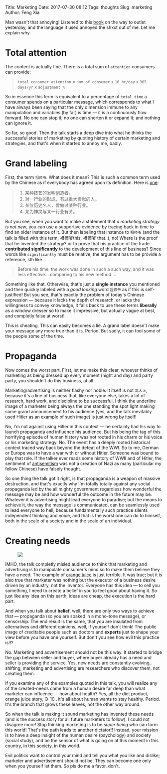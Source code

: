 Title: Marketing
Date: 2017-07-30 08:12
Tags: thoughts
Slug: marketing
Author: Feng Xia

Man wasn't that annoying! Listened to this [book][1] on the way to
outlet yesterday, and the language it used annoyed the shxxt out of
me. Let me explain why.

[1]: https://www.youtube.com/watch?v=vIQ9IEW07g0&t=2290s

# Total attention

The content is actually fine. There is a total sum of `attention`
consumers can provide:

> `total consumer attention` = `num_of_consumer` x `16 hr/day` x `365
> days/yr` x `adjustment %`

So in essence this term is equivalent to a percentage of `total time`
a consumer spends on a particular message, which corresponds to what I
have always been saying that the only dimension immune to any
manipulation and variables (by far) is <span
class="myhighlight">time</span> &mdash; it is a continuously flow
forward. No one can stop it; no one can shorten it or expand it; and
nothing can ignore it. 

So far, so good. Then the talk starts a deep dive into what he thinks
the successful stories of marketing by quoting history of certain
marketing and strategies, and that's when it started to annoy me,
badly.

# Grand labeling

First, the term `祖师爷`. What does it mean? This is such a common
term used by the Chinese as if everybody has agreed upon its
definition. Here is [one][2]:

[2]: https://baike.baidu.com/item/%E7%A5%96%E5%B8%88%E7%88%B7

> 1. 某种技艺的发明创造者。
> 2. 对一行业的形成，有过重大贡献的人。
> 3. 某位历史名人，曾做过某种行业。
> 4. 某为神灵与某一行业有关。

But you see, when you want to make a statement that _a marketing
strategy is not new_, you can use a supportive evidence by tracing back in
time to find an older instance of it. But then labeling that instance
to `祖师爷` (and the talk is filled with this term, 祖师爷this, 祖师爷
that..), no! Where is the proof that he invented the strategy? or to
prove that his practice of the trade **contributed significantly** to
the development of this line of business? Since words like
`significantly` must be <span class="myhighlight">relative</span>, the
argument has to be provide a reference, sth like 

> Before his time, the work was done in such a such way, and it was
> less effective... comparing to his new method....

Something like that. Otherwise, that's just a **single instance** you
mentioned and then quickly labeled with a _good looking_ word ` 祖师爷
` as if this is self-justified! But you see, that's exactly the
problem of today's Chinese expression &mdash; because it lacks the
depth of research, or lacks the willingness to convey knowledge, it
falls back to use these terms **liberally** as a window dresser so to
make it impressive, but actually vague at best, and completly false
at worst!

This is cheating. This can easily becomes a lie. A grand label doesn't
make your message any more true than it is. Period. But sadly, it can
fool some of the people some of the time.

# Propaganda

Now comes the worst part. First, let me make this clear, whoever
thinks of marketing as being dressed up every moment (night and day)
and party party, you shouldn't do this business, at all.

Marketing/advertising is neither flashy nor noble. It itself is not
`高大上`, because it's a line of business that, like everyone else,
takes a lot of research, hard work, and discipline to be successful. I
think the underline image of a marketer being always the one standing
the spot light making some grand announcement to his audience (yes,
and the talk inevitably used Hitler as an example of such image) is
just wrong by itself! 

No, I'm not against using Hitler in this context
&mdash; he certainly had his way to launch propaganda and influence
his audience. But his being the tag of this horrifying episode of
human history was not rooted in his charm or his voice or his
marketing strategy. No. The event has a deeply rooted historical context
traced way back beyond the defeat of the WWI. So to me, German or
Europe was to have a war with or without Hitler. Someone
was bound to play that role. If the talker ever reads some history of
WWII and of Hitler, the sentiment of [antisemitism][3] was not a
creation of Nazi as many (particular my fellow Chinese) have falsely
thought.  

[3]: https://www.wikiwand.com/en/Antisemitism

So one thing the talk got it right, is that propaganda is a weapon of
massive destruction, and that's exactly why <span class="myhighlight">
I'm totally totally against any social propaganda led by the all
mighty government regardless how wonderful the message may be and how
wonderful the outcome in the future may be</span>. Whatever it is
advertising might lead everyone to paradise; but the means to achieve
it, the way the message is communicated, can be seamlessly used to
lead everyone to hell, because fundamentally such practice silents
independent thinking and voice, and that is the worst one can do to
himself, both in the scale of a society and in the scale of an
individual.

# Creating needs

<figure class="col l6 m6 s12">
  <img src="{{SITEURL}}/images/funny/direct%20marketing.jpg"/>
</figure>

IMHO, the talk completly misled audience to think that marketing and
advertising is to manipulate consumer's mind so to make them believe
they have a need. The example of [orange juice][4] is just
terrible. It was true; but it is also true that marketer was nothing
but the executor of a business desire driven by an industry, not the
inventor. <span class="myhighlight">Everyone has this idea &mdash; to
sell you something, I need to create a belief in you to feel good
about having it. So just like any idea on this earth, ideas are cheap,
the execution is the hard part</span>.

[4]: https://www.theatlantic.com/health/archive/2014/02/misunderstanding-orange-juice-as-a-health-drink/283579/

And when you talk about **belief**, well, there are only two ways to
achieve that &mdash; propaganda (so you are soaked in a mono-tone
message), or censorship. The end result is the same, that you are
insulated from alternatives and different opinions, well, if yourself
don't think! The public image of creditable people 
such as doctors and **experts** just to shape your view before you
have one yourself. But don't you see how evil this practice is!!?

No. Marketing and advertisement should not be this way. It started
to bridge the gap between seller and buyer, where buyer already has a
need and seller is providing the service. Yes, new needs are
constantly evolving, shifting, marketing and advertising are
researchers who discover them, not creating them. 

If you examine any of the examples quoted in this talk, you will
realize any of the created-needs came from a human desire far deep
than what marketer can influence &mdash; how about health? Yes, all
the diet product, orange juice story, Q-10.. it's all about human
wants to stay healthy. Period. It's the branch that grows these
leaves, not the other way around.

So when the talk is making it sound marketing has invented these
needs (and is the success story for all future marketers to follow), I
could not disagree more! Stop thinking marketing is to be _super
being_ who can form this world! That's the path leads to another
dictator!! Instead, your mission is to have a deep insight of the
human desire (psychology) and society (social study), and be the
sensor of what is going on at this moment in this country, in this
society, in this world.

Evil politics want to control your mind and tell you what you like and
dislike; marketer and advertisement should not be. They can become one
only when you yourself let them. So pls do me a favor, don't.
